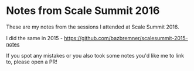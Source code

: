 # Notes from Scale Summit 2016

These are my notes from the sessions I attended at Scale Summit 2016.

I did the same in 2015 -
https://github.com/bazbremner/scalesummit-2015-notes

If you spot any mistakes or you also took some notes you'd like me to
link to, please open a PR!
